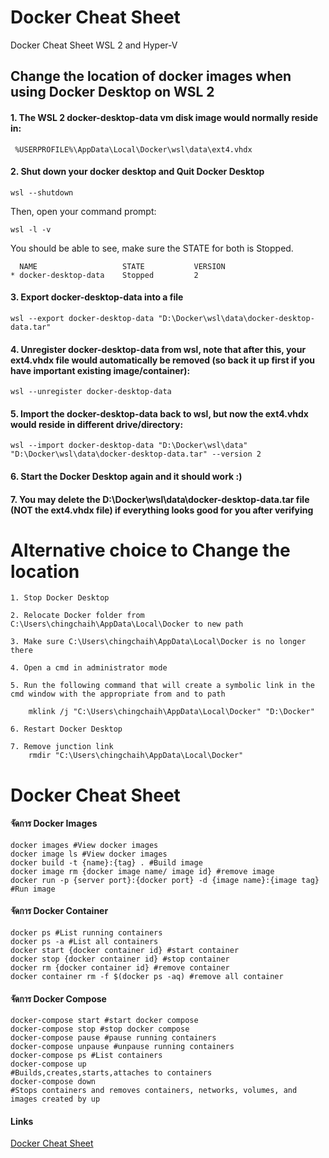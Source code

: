 # Docker Cheat Sheet
Docker Cheat Sheet WSL 2 and Hyper-V
## Change the location of docker images when using Docker Desktop on WSL 2

#### 1. The WSL 2 docker-desktop-data vm disk image would normally reside in:
```
 %USERPROFILE%\AppData\Local\Docker\wsl\data\ext4.vhdx
```

#### 2. Shut down your docker desktop and Quit Docker Desktop
```
wsl --shutdown
```

Then, open your command prompt:
```
wsl -l -v
```
You should be able to see, make sure the STATE for both is Stopped.
```
  NAME                   STATE           VERSION
* docker-desktop-data    Stopped         2
```


#### 3. Export docker-desktop-data into a file
```
wsl --export docker-desktop-data "D:\Docker\wsl\data\docker-desktop-data.tar"
```

#### 4. Unregister docker-desktop-data from wsl, note that after this, your ext4.vhdx file would automatically be removed (so back it up first if you have important existing image/container):
```
wsl --unregister docker-desktop-data
```
#### 5. Import the docker-desktop-data back to wsl, but now the ext4.vhdx would reside in different drive/directory:
```
wsl --import docker-desktop-data "D:\Docker\wsl\data" "D:\Docker\wsl\data\docker-desktop-data.tar" --version 2
```
#### 6. Start the Docker Desktop again and it should work :)

#### 7. You may delete the D:\Docker\wsl\data\docker-desktop-data.tar file (NOT the ext4.vhdx file) if everything looks good for you after verifying

# Alternative choice to Change the location
```
1. Stop Docker Desktop

2. Relocate Docker folder from C:\Users\chingchaih\AppData\Local\Docker to new path

3. Make sure C:\Users\chingchaih\AppData\Local\Docker is no longer there

4. Open a cmd in administrator mode

5. Run the following command that will create a symbolic link in the cmd window with the appropriate from and to path

    mklink /j "C:\Users\chingchaih\AppData\Local\Docker" "D:\Docker"

6. Restart Docker Desktop

7. Remove junction link
    rmdir "C:\Users\chingchaih\AppData\Local\Docker"

```

# Docker Cheat Sheet
#### จัดการ Docker Images
```
docker images #View docker images
docker image ls #View docker images
docker build -t {name}:{tag} . #Build image
docker image rm {docker image name/ image id} #remove image
docker run -p {server port}:{docker port} -d {image name}:{image tag} #Run image
```
#### จัดการ Docker Container
```
docker ps #List running containers
docker ps -a #List all containers
docker start {docker container id} #start container
docker stop {docker container id} #stop container
docker rm {docker container id} #remove container
docker container rm -f $(docker ps -aq) #remove all container
```
#### จัดการ Docker Compose
```
docker-compose start #start docker compose
docker-compose stop #stop docker compose
docker-compose pause #pause running containers
docker-compose unpause #unpause running containers
docker-compose ps #List containers
docker-compose up
#Builds,creates,starts,attaches to containers
docker-compose down
#Stops containers and removes containers, networks, volumes, and images created by up
```
#### Links
[Docker Cheat Sheet](https://www.docker.com/sites/default/files/d8/2019-09/docker-cheat-sheet.pdf)
